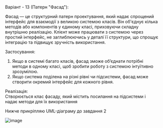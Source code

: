 Варіант - 13 (Патерн "Фасад"):

Фасад — це структурний патерн проектування, який надає спрощений інтерфейс для взаємодії з великою системою класів. Він об'єднує кілька методів або компонентів у єдиному класі, приховуючи складну внутрішню реалізацію. Клієнт може працювати з системою через простий інтерфейс, не заглиблюючись у деталі її структури, що спрощує інтеграцію та підвищує зручність використання.

Застосування:
1. Якщо в системі багато класів, фасад зможе об’єднати потрібні методи в одному класі, щоб зробити роботу з системою інтуїтивно зрозумілою.
2. Якщо система поділена на різні рівні чи підсистеми, фасад може створити окремий інтерфейс для кожного рівня.

Реалізація:  
Створюється клас фасаду, який містить посилання на підсистеми і надає методи для їх використання

Нижче прикріпляю UML-діаграму до завдання 2


![image](https://github.com/user-attachments/assets/a5de1d32-7422-43bb-a83a-a7e9fafd42e8)
